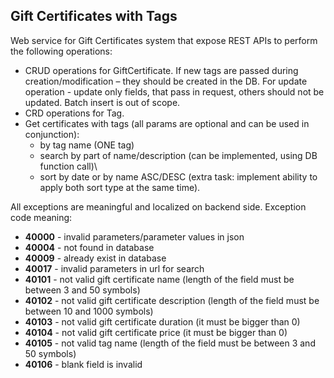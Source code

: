 ## Gift Certificates with Tags

Web service for Gift Certificates system that expose REST APIs to perform the following operations:
* CRUD operations for GiftCertificate. If new tags are passed during creation/modification – they should be created in the DB. For update operation - update only fields, that pass in request, others should not be updated. Batch insert is out of scope.
* CRD operations for Tag.
* Get certificates with tags (all params are optional and can be used in conjunction):
  * by tag name (ONE tag)
  * search by part of name/description (can be implemented, using DB function call)\
  * sort by date or by name ASC/DESC (extra task: implement ability to apply both sort type at the same time).

All exceptions are meaningful and localized on backend side. Exception code meaning:
* **40000** - invalid parameters/parameter values in json
* **40004** - not found in database
* **40009** - already exist in database
* **40017** - invalid parameters in url for search
* **40101** - not valid gift certificate name (length of the field must be between 3 and 50 symbols)
* **40102** - not valid gift certificate description (length of the field must be between 10 and 1000 symbols)
* **40103** - not valid gift certificate duration (it must be bigger than 0)
* **40104** - not valid gift certificate price (it must be bigger than 0)
* **40105** - not valid tag name (length of the field must be between 3 and 50 symbols)
* **40106** - blank field is invalid